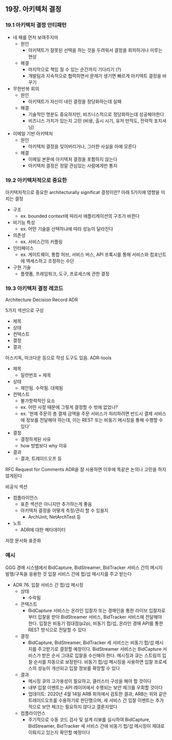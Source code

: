 ## 19장. 아키텍처 결정

### 19.1 아키텍처 결정 안티패턴

* 네 패를 먼저 보여주지마
    * 원인
        * 아키텍트가 잘못된 선택을 하는 것을 두려워서 결정을 회피하거나 미루는 현상
    * 해결
        * 마지막으로 책임 질 수 있는 순간까지 기다리기 (?)
        * 개발팀과 지속적으로 협력하면서 문제가 생기면 빠르게 아키텍트 결정을 바꾸기
* 무한반복 회의
    * 원인
        * 아키텍트가 자신이 내린 결정을 정당화하는데 실패
    * 해결
        * 기술적인 명분도 중요하지만, 비즈니스적으로 정당화하는데 성공해야한다
        * 비즈니스 가치가 있는지 고민 (비용, 출시 시기, 유저 만적도, 전략적 포지셔닝)
* 이메일 기반 아키텍처
    * 원인
        * 아키텍처 결정을 잊어버리거나, 그러한 사실을 아예 모른다
    * 해결
        * 이메일 본문에 아키텍처 결정을 포함하지 않는다
        * 아키텍처 결정은 정말 관심있는 사람에게만 통지

### 19.2 아키텍처적으로 중요한

아키텍처적으로 중요한 architecturally significat 결정이란?
아래 5가지에 영향을 미치는 결정

* 구조
    * ex. bounded context에 따라서 애플리케이션의 구조가 바뀐다
* 비기능 특성
    * ex. 어떤 기술을 선택하냐에 따라 성능이 달라진다
* 의존성
    * ex. 서비스간의 커플링
* 인터페이스
    * ex. 게이트웨이, 통합 허브, 서비스 버스, API 프록시를 통해 서비스와 컴포넌트에 엑세스하고 조정하는 수단
* 구현 기술
    * 플랫폼, 프레임워크, 도구, 프로세스에 관한 결정

### 19.3 아키텍처 결정 레코드

Architecture Decision Record ADR

5가지 섹션으로 구성
* 제목
* 상태
* 컨텍스트
* 결정
* 결과

아스키독, 마크다운 등으로 작성
도구도 있음. ADR-tools

* 제목
    * 일련번호 + 제목
* 상태
    * 제안됨. 수락됨. 대체됨
* 컨텍스트
    * 불가항력적인 요소
    * ex. 어떤 사정 때문에 그렇게 결정할 수 밖에 없었나?
    * ex. '현재 주문의 총 결제 금액을 주문 서비스가 처리하려면 반드시 결제 서비스에 정보를 전달해야 하는데, 이는 REST 또는 비동기 메시징을 통해 수행할 수 있다'
* 결정
    * 결정하게된 사유
    * how 방법보다 why 이유
* 결과
    * 결과, 트레이드오프 등

RFC Request for Comments
ADR을 잘 사용하면 이후에 똑같은 논의나 고민을 하지 않게된다

비공식 섹션
* 컴플라이언스
    * 표준 섹션은 아니지만 추가하는게 좋음
    * 아키텍처 결정을 어떻게 측정/관리 할 수 있을지
        * ArchUnit, NetArchTest 등
* 노트
    * ADR에 대한 메타데이터

저장
문서화
표준화

### 예시

GGG 경매 시스템에서 BidCapture, BidStreamer, BidTracker 서비스 간의 메시지 발행/구독을 응용한 것
입찰 서비스 간에 펍/섭 메시지를 주고 받는다

* ADR 76. 입찰 서비스 간 펍/섭 메시징
    * 상태
        * 수락됨
    * 콘텍스트
        * BidCapture 서비스는 온라인 입찰자 또는 경매인을 통한 라이브 입찰자로부터 입찰을 받아 BidStreamer 서비스, BidTracker 서비스에 전달해야 한다. 입찰은 비동기 점대점(p2p), 비동기 펍/섭, 온라인 경매 API를 통한 REST 방식으로 전달할 수 있다
    * 결정
        * BidCapture, BidStreamer, BidTracker 세 서비스는 비동기 펍/섭 메시지를 주고받기로 결정할 예정이다. BidStreamer 서비스는 BidCapture 서비스가 받은 순서 그대로 입찰을 수신해야 한다. 메시징과 큐는 스트림의 입찰 순서를 자동으로 보장한다. 비동기 펍/섭 메시징을 사용하면 입찰 프로세스의 성능이 개선되고 입찰 정보를 확장할 수 있다
    * 결과
        * 메시징 큐의 고가용성이 필요하고, 클러스터 구성을 해야 할 것이다
        * 내부 입찰 이벤트는 API 레이어에서 수행되는 보안 체크를 우회할 것이다
        * 업데이트: 2020년 4월 14일 ARB 회의에서 검토한 결과, ARB는 위와 같은 트레이드오프를 수용하기로 판단했으며, 세 서비스 간 입찰 이벤트는 추가적으로 보안 체크는 필요하지 않다고 결론지었다
    * 컴플라이언스
        * 주기적으로 수동 코드 검사 및 설계 리뷰를 실시하여 BidCapture, BidStreamer, BidTracker 세 서비스 간에 비동기 펍/섭 메시징이 제대로 이뤄지고 있는지 확인할 예정이다


